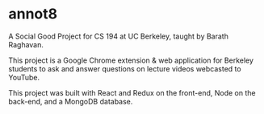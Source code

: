 # annot8
A Social Good Project for CS 194 at UC Berkeley, taught by Barath Raghavan. 

This project is a Google Chrome extension & web application for Berkeley students to ask and answer questions on lecture videos webcasted to YouTube.

This project was built with React and Redux on the front-end, Node on the back-end, and a MongoDB database.
